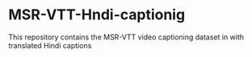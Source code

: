 # MSR-VTT-Hndi-captionig
This repository contains the MSR-VTT video captioning dataset in with translated Hindi captions

